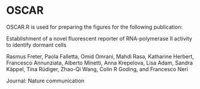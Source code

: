 # OSCAR
OSCAR.R is used for preparing the figures for the following publication:

Establishment of a novel fluorescent reporter of RNA-polymerase II activity to identify dormant cells

Rasmus Freter, Paola Falletta, Omid Omrani, Mahdi Rasa, Katharine Herbert, Francesco Annunziata, Alberto Minetti, Anna Krepelova, Lisa Adam, Sandra Käppel, Tina Rüdiger, Zhao-Qi Wang, Colin R Goding, and Francesco Neri

Journal: Nature communication
